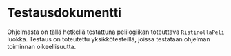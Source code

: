# Testausdokumentti

Ohjelmasta on tällä hetkellä testattuna pelilogiikan toteuttava `RistinollaPeli` luokka. Testaus on toteutettu yksikkötesteillä, joissa testataan ohjelman toiminnan oikeellisuutta.
